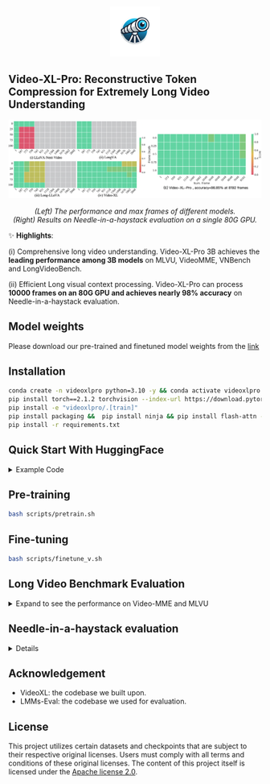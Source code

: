 <p align="center">
    <img src="./assets/logo.jpg" width="100">
</p>



## Video-XL-Pro: Reconstructive Token Compression for Extremely Long Video Understanding
<!-- <p align="center">
    🌐 <a href="https://www.xiaohongshu.com/discovery/item/67172f5d0000000024017704?source=webshare&xhsshare=pc_web&xsec_token=GBL17lee3zbjumPCcki1x6IL0okkah9Lp3XX_IzlJwO4I=&xsec_source=pc_share" target="_blank">Blog</a> | 📃 <a href="https://arxiv.org/pdf/2409.14485" target="_blank">Paper</a> | 🤗 <a href="https://huggingface.co/sy1998/Video_XL" target="_blank">Model</a> |  🤗 <a href="https://huggingface.co/datasets/sy1998/Video_XL_Training/tree/main" target="_blank">Data</a> |  🎥 <a href="" target="_blank">Demo</a>

</p> -->

<p align="center">
    <img src="./assets/needle.png" width="800">
</p>
<p align="center"><em>(Left) The performance and max frames of different models.<br>(Right) Results on Needle-in-a-haystack evaluation on a single 80G GPU.
    </em></p>



✨ **Highlights**:

(i) Comprehensive long video understanding. Video-XL-Pro 3B achieves the **leading performance among 3B models** on MLVU, VideoMME, VNBench and LongVideoBench.

(ii) Efficient Long visual context processing. Video-XL-Pro can process **10000 frames on an 80G GPU and achieves nearly 98% accuracy** on Needle-in-a-haystack evaluation.



## Model weights
Please download our pre-trained and finetuned model weights from the [link](https://huggingface.co/lxr2003/Video-XL-Pro-3B) 
  
## Installation 
```bash
conda create -n videoxlpro python=3.10 -y && conda activate videoxlpro
pip install torch==2.1.2 torchvision --index-url https://download.pytorch.org/whl/cu118
pip install -e "videoxlpro/.[train]"
pip install packaging &&  pip install ninja && pip install flash-attn --no-build-isolation --no-cache-dir
pip install -r requirements.txt
```

## Quick Start With HuggingFace

<details>
    <summary>Example Code</summary>
    
```python
from videoxlpro.videoxlpro.model.builder import load_pretrained_model
from videoxlpro.videoxlpro.mm_utils import tokenizer_image_token, process_images,transform_input_id
from videoxlpro.videoxlpro.constants import IMAGE_TOKEN_INDEX
from PIL import Image
from decord import VideoReader, cpu
import torch
import numpy as np
import matplotlib.pyplot as plt
import os
import cv2

# fix seed
torch.manual_seed(0)

model_path="/share/LXRlxr0_0/Video-XL-Pro-3B"
video_path="/share/junjie/code/videofactory/Evaluation_LVBench/MLVU_Test/video/test_sports_7.mp4"


max_frames_num = 128
gen_kwargs = {"do_sample": True, "temperature": 0.01, "top_p": 0.001, "num_beams": 1, "use_cache": True, "max_new_tokens": 128}
tokenizer, model, image_processor, _ = load_pretrained_model(model_path, None, "llava_qwen", device_map="cuda:0")

prompt = "<|im_start|>system\nYou are a helpful assistant.<|im_end|>\n<|im_start|>user\n<image>\nDescribe this video,<|im_end|>\n<|im_start|>assistant\n"

input_ids = tokenizer_image_token(prompt, tokenizer, IMAGE_TOKEN_INDEX, return_tensors="pt").unsqueeze(0).to(model.device)

vr = VideoReader(video_path, ctx=cpu(0))

total_frame_num = len(vr)

uniform_sampled_frames = np.linspace(0, total_frame_num - 1, max_frames_num, dtype=int)

frame_idx = uniform_sampled_frames.tolist()

frames = vr.get_batch(frame_idx).asnumpy()


video_tensor = image_processor.preprocess(frames, return_tensors="pt")["pixel_values"].to(model.device, dtype=torch.float16)


with torch.inference_mode():
    output_ids = model.generate(input_ids, images=[video_tensor],  modalities=["video"], **gen_kwargs)
    
ind=torch.where(output_ids[0] == 198)[0][-1]
output_ids= output_ids[:,ind+1:]

outputs = tokenizer.batch_decode(output_ids, skip_special_tokens=True)[0].strip()

print(outputs)
```
</details>

## Pre-training 
```bash
bash scripts/pretrain.sh
```

## Fine-tuning

```bash
bash scripts/finetune_v.sh
```

## Long Video Benchmark Evaluation

<details>
<summary>Expand to see the performance on Video-MME and MLVU</summary>
<IMG src="./assets/videomme.png"/>
</details>

## Needle-in-a-haystack evaluation

<details>
<IMG src="./assets/needle.png"/>
</details>

<!-- ## Citation
If you find this repository useful, please consider giving a star :star: and citation

```
@article{shu2024video,
  title={Video-XL: Extra-Long Vision Language Model for Hour-Scale Video Understanding},
  author={Shu, Yan and Zhang, Peitian and Liu, Zheng and Qin, Minghao and Zhou, Junjie and Huang, Tiejun and Zhao, Bo},
  journal={arXiv preprint arXiv:2409.14485},
  year={2024}
}
``` -->

## Acknowledgement
- VideoXL: the codebase we built upon. 
- LMMs-Eval: the codebase we used for evaluation.

## License
This project utilizes certain datasets and checkpoints that are subject to their respective original licenses. Users must comply with all terms and conditions of these original licenses.
The content of this project itself is licensed under the [Apache license 2.0](./LICENSE).




